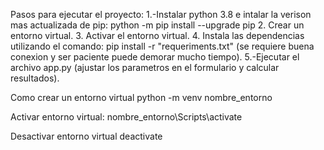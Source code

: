 
Pasos para ejecutar el proyecto:
    1.-Instalar python 3.8 e intalar la verison mas actualizada de pip: python -m pip install --upgrade pip
    2. Crear un entorno virtual.
    3. Activar el entorno virtual.
    4. Instala las dependencias utilizando el comando: pip install -r "requeriments.txt" (se requiere buena conexion y ser paciente puede demorar mucho tiempo).
    5.-Ejecutar el archivo app.py (ajustar los parametros en el formulario y calcular resultados).

Como crear un entorno virtual
    python -m venv nombre_entorno

Activar entorno virtual:
    nombre_entorno\Scripts\activate

Desactivar entorno virtual
    deactivate
